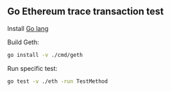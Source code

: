 ## Go Ethereum trace transaction test

Install [Go lang](https://go.dev/doc/install)

Build Geth:
```bash
go install -v ./cmd/geth
```

Run specific test:
```bash
go test -v ./eth -run TestMethod
```
